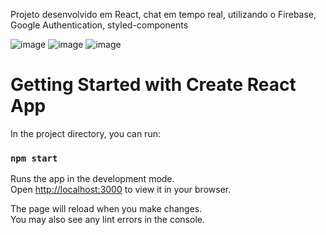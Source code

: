 Projeto desenvolvido em React, chat em tempo real, utilizando o Firebase, Google Authentication, styled-components

![image](https://github.com/professorjonathan/chat_online_react_firebase/assets/115835116/5c4b7da6-80b7-4726-8e7e-6e125ec9e9b6)
![image](https://github.com/professorjonathan/chat_online_react_firebase/assets/115835116/1f617729-9f88-423c-a273-45b4fe72bd14)
![image](https://github.com/professorjonathan/chat_online_react_firebase/assets/115835116/f349272d-ef42-4e92-a469-d3c9d78c374e)

# Getting Started with Create React App

In the project directory, you can run:

### `npm start`

Runs the app in the development mode.\
Open [http://localhost:3000](http://localhost:3000) to view it in your browser.

The page will reload when you make changes.\
You may also see any lint errors in the console.
